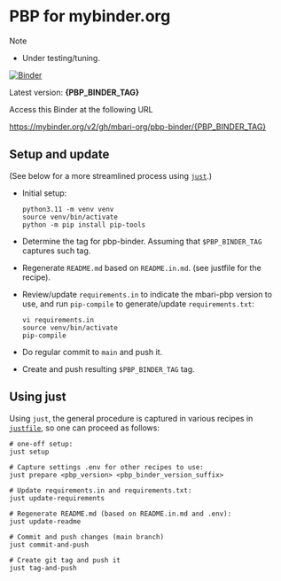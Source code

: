 # PBP for mybinder.org

> [!NOTE]
> - Under testing/tuning.

[![Binder](https://mybinder.org/badge_logo.svg)](https://mybinder.org/v2/gh/mbari-org/pbp-binder/{PBP_BINDER_TAG})

Latest version: **{PBP_BINDER_TAG}**

Access this Binder at the following URL

https://mybinder.org/v2/gh/mbari-org/pbp-binder/{PBP_BINDER_TAG}

## Setup and update

(See below for a more streamlined process using [`just`](https://just.systems).)

- Initial setup:
    ```
    python3.11 -m venv venv
    source venv/bin/activate
    python -m pip install pip-tools
    ```

- Determine the tag for pbp-binder.
  Assuming that `$PBP_BINDER_TAG` captures such tag.

- Regenerate `README.md` based on `README.in.md`.
  (see justfile for the recipe).

- Review/update `requirements.in` to indicate the mbari-pbp version to use,
  and run `pip-compile` to generate/update `requirements.txt`:
     ```
     vi requirements.in 
     source venv/bin/activate
     pip-compile
     ```

- Do regular commit to `main` and push it.
- Create and push resulting `$PBP_BINDER_TAG` tag.

## Using just

Using `just`, the general procedure is captured in various recipes in
[`justfile`](justfile), so one can proceed as follows:

```
# one-off setup:
just setup
```

```
# Capture settings .env for other recipes to use:                                             
just prepare <pbp_version> <pbp_binder_version_suffix>
```

```
# Update requirements.in and requirements.txt:
just update-requirements
```

```
# Regenerate README.md (based on README.in.md and .env):
just update-readme
```

```
# Commit and push changes (main branch)
just commit-and-push
```

```
# Create git tag and push it
just tag-and-push
```
